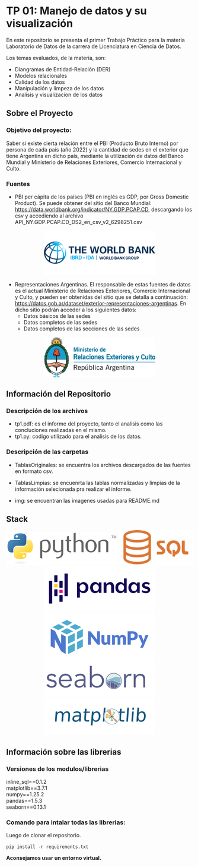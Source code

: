 # TP 01: Manejo de datos y su visualización

En este repositorio se presenta el primer Trabajo Práctico para la materia Laboratorio de Datos de la carrera de Licenciatura en Ciencia de Datos.

Los temas evaluados, de la materia, son:
- Diangramas de Entidad-Relación (DER)
- Modelos relacionales
- Calidad de los datos
- Manipulación y limpeza de los datos
- Analisis y visualizacion de los datos

## Sobre el Proyecto

### Objetivo del proyecto:
Saber si existe cierta relación entre el PBI (Producto Bruto Interno) por persona de cada
país (año 2022) y la cantidad de sedes en el exterior que tiene Argentina en dicho país,
mediante la utilización de datos del Banco Mundial y Ministerio de Relaciones Exteriores,
Comercio Internacional y Culto.

### Fuentes

- PBI per cápita de los países (PBI en inglés es GDP, por Gross Domestic Product). Se puede obtener del sitio del Banco Mundial: https://data.worldbank.org/indicator/NY.GDP.PCAP.CD, descargando los csv y accediendo al archivo API_NY.GDP.PCAP.CD_DS2_en_csv_v2_6298251.csv

<p align=center> <img src='img\descarga.png' style = 'width:300px'></p>

- Representaciones Argentinas. El responsable de estas fuentes de datos es el actual
Ministerio de Relaciones Exteriores, Comercio Internacional y Culto, y pueden ser obtenidas
del sitio que se detalla a continuación:
https://datos.gob.ar/dataset/exterior-representaciones-argentinas. En dicho sitio podrán
acceder a los siguientes datos:
    - Datos básicos de las sedes
    - Datos completos de las sedes
    - Datos completos de las secciones de las sedes

<p align=center> <img src='img\min_relac.exter.y.culto.jpg' style = 'width:300px' > </p>

## Información del Repositorio

### Descripción de los archivos

- tp1.pdf: es el informe del proyecto, tanto el analisis como las concluciones realizadas en el mismo.
- tp1.py: codigo utilizado para el analisis de los datos.

### Descripción de las carpetas

- TablasOriginales: se encuentra los archivos descargados de las fuentes en formato csv.
- TablasLimpias: se encuenrta las tablas normalizadas y limpias de la información selecionada pra realizar el informe.

- img: se encuentran las imagenes usadas para README.md

## Stack
<p align=center>  <img src = 'img\Python_logo_and_wordmark.svg.png' style="width:300px"> <img src='img\Sql_data_base_with_logo.png' style = 'width:200px' > <img src='img\Pandas_logo.svg.png' style = 'width:300px'>  <img src='img\2560px-NumPy_logo_2020.svg.png' style = 'width:300px'> <img src='img\seaborn.png' style = 'width:300px'> <img src='img\matplot_title_logo.png' style ='width:300px'> </p>


## Información sobre las librerias

### Versiones de los modulos/librerias 

inline_sql==0.1.2<br>
matplotlib==3.7.1<br>
numpy==1.25.2<br>
pandas==1.5.3<br>
seaborn==0.13.1

### Comando para intalar todas las librerias:
Luego de clonar el repositorio.
```
pip install -r requirements.txt
```
**Aconsejamos usar un entorno virtual.**
